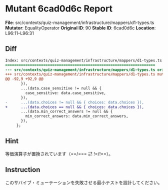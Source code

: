 # Mutant 6cad0d6c Report

**File**: src/contexts/quiz-management/infrastructure/mappers/d1-types.ts
**Mutator**: EqualityOperator
**Original ID**: 90
**Stable ID**: 6cad0d6c
**Location**: L96:11–L96:31

## Diff

```diff
Index: src/contexts/quiz-management/infrastructure/mappers/d1-types.ts
===================================================================
--- src/contexts/quiz-management/infrastructure/mappers/d1-types.ts	original
+++ src/contexts/quiz-management/infrastructure/mappers/d1-types.ts	mutated #90
@@ -92,9 +92,9 @@
       }),
       ...(data.case_sensitive != null && {
         case_sensitive: data.case_sensitive,
       }),
-      ...(data.choices != null && { choices: data.choices }),
+      ...(data.choices == null && { choices: data.choices }),
       ...(data.min_correct_answers != null && {
         min_correct_answers: data.min_correct_answers,
       }),
     };
```

## Hint

等価演算子が置換されています（==/=== ⇄ !=/!==）。

## Instruction

このサバイブ・ミューテーションを失敗させる最小テストを設計してください。